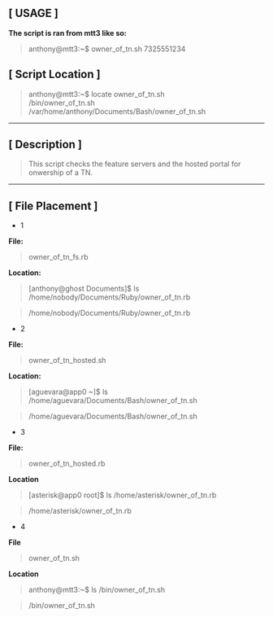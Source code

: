 ## [ **USAGE** ]
**The script is ran from mtt3 like so:**
> anthony@mtt3:~$ owner_of_tn.sh 7325551234

## [ **Script Location** ]
> anthony@mtt3:~$ locate owner_of_tn.sh           
> /bin/owner_of_tn.sh
> /var/home/anthony/Documents/Bash/owner_of_tn.sh

-----------------------------------------------------------------------------

## [ **Description** ]

> This script checks the feature servers and the hosted portal for onwership of a TN.

------------------------------------------------------------------------------

## [ **File Placement** ]

- 1

**File:** 

> owner_of_tn_fs.rb

**Location:**

> [anthony@ghost Documents]$ ls /home/nobody/Documents/Ruby/owner_of_tn.rb

> /home/nobody/Documents/Ruby/owner_of_tn.rb

- 2

**File:**

> owner_of_tn_hosted.sh

**Location:**

> [aguevara@app0 ~]$ ls /home/aguevara/Documents/Bash/owner_of_tn.sh

> /home/aguevara/Documents/Bash/owner_of_tn.sh

- 3

**File:**

> owner_of_tn_hosted.rb

**Location**

> [asterisk@app0 root]$ ls /home/asterisk/owner_of_tn.rb

> /home/asterisk/owner_of_tn.rb

- 4

**File**

> owner_of_tn.sh

**Location**

> anthony@mtt3:~$ ls /bin/owner_of_tn.sh

> /bin/owner_of_tn.sh
